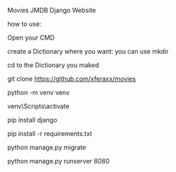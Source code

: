 Movies JMDB Django Website

how to use:

Open your CMD

create a Dictionary where you want: you can use mkdir

cd to the Dictionary you maked

git clone https://github.com/xferaxx/movies

python -m venv venv

venv\Scripts\activate

pip install django

pip install -r requirements.txt

python manage.py migrate

python manage.py runserver 8080






